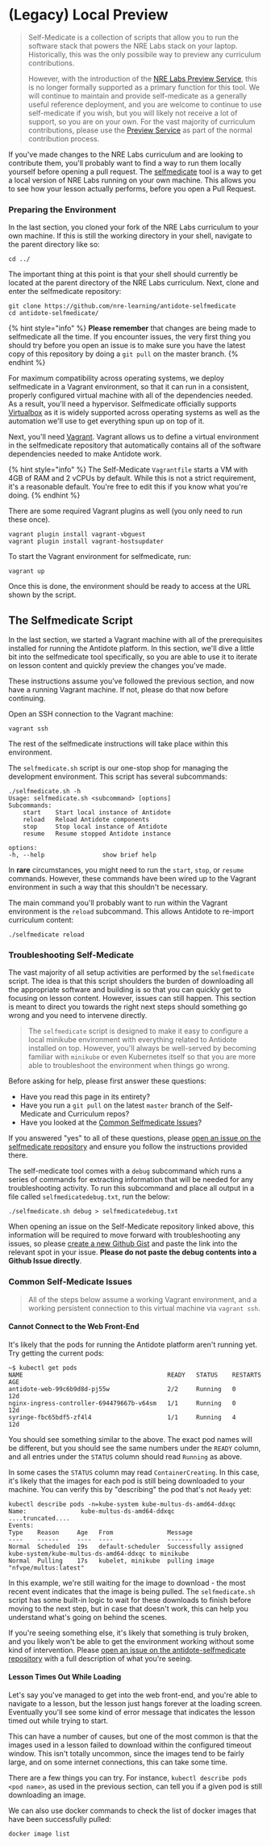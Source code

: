 # \(Legacy\) Local Preview

> Self-Medicate is a collection of scripts that allow you to run the software stack that powers the NRE Labs stack on your laptop. Historically, this was the only possibile way to preview any curriculum contributions.
>
> However, with the introduction of the [NRE Labs Preview Service](../creating-contributing/preview-your-changes.md), this is no longer formally supported as a primary function for this tool. We will continue to maintain and provide self-medicate as a generally useful reference deployment, and you are welcome to continue to use self-medicate if you wish, but you will likely not receive a lot of support, so you are on your own. For the vast majority of curriculum contributions, please use the [Preview Service](../creating-contributing/preview-your-changes.md) as part of the normal contribution process.

If you've made changes to the NRE Labs curriculum and are looking to contribute them, you'll probably want to find a way to run them locally yourself before opening a pull request. The [selfmedicate](https://github.com/nre-learning/antidote-selfmedicate) tool is a way to get a local version of NRE Labs running on your own machine. This allows you to see how your lesson actually performs, before you open a Pull Request.

### Preparing the Environment

In the last section, you cloned your fork of the NRE Labs curriculum to your own machine. If this is still the working directory in your shell, navigate to the parent directory like so:

```text
cd ../
```

The important thing at this point is that your shell should currently be located at the parent directory of the NRE Labs curriculum. Next, clone and enter the selfmedicate repository:

```text
git clone https://github.com/nre-learning/antidote-selfmedicate
cd antidote-selfmedicate/
```

{% hint style="info" %}
**Please remember** that changes are being made to selfmedicate all the time. If you encounter issues, the very first thing you should try before you open an issue is to make sure you have the latest copy of this repository by doing a `git pull` on the master branch.
{% endhint %}

For maximum compatibility across operating systems, we deploy selfmedicate in a Vagrant environment, so that it can run in a consistent, properly configured virtual machine with all of the dependencies needed. As a result, you'll need a hypervisor. Selfmedicate officially supports [Virtualbox](https://www.virtualbox.org/wiki/Downloads) as it is widely supported across operating systems as well as the automation we'll use to get everything spun up on top of it.

Next, you'll need [Vagrant](https://www.vagrantup.com/docs/installation/). Vagrant allows us to define a virtual environment in the selfmedicate repository that automatically contains all of the software dependencies needed to make Antidote work.

{% hint style="info" %}
The Self-Medicate `Vagrantfile` starts a VM with 4GB of RAM and 2 vCPUs by default. While this is not a strict requirement, it's a reasonable default. You're free to edit this if you know what you're doing.
{% endhint %}

There are some required Vagrant plugins as well \(you only need to run these once\).

```text
vagrant plugin install vagrant-vbguest
vagrant plugin install vagrant-hostsupdater
```

To start the Vagrant environment for selfmedicate, run:

```text
vagrant up
```

Once this is done, the environment should be ready to access at the URL shown by the script. 

## The Selfmedicate Script

In the last section, we started a Vagrant machine with all of the prerequisites installed for running the Antidote platform. In this section, we'll dive a little bit into the selfmedicate tool specifically, so you are able to use it to iterate on lesson content and quickly preview the changes you've made.

These instructions assume you've followed the previous section, and now have a running Vagrant machine. If not, please do that now before continuing.

Open an SSH connection to the Vagrant machine:

```text
vagrant ssh
```

The rest of the selfmedicate instructions will take place within this environment.

The `selfmedicate.sh` script is our one-stop shop for managing the development environment. This script has several subcommands:

```text
./selfmedicate.sh -h
Usage: selfmedicate.sh <subcommand> [options]
Subcommands:
    start    Start local instance of Antidote
    reload   Reload Antidote components
    stop     Stop local instance of Antidote
    resume   Resume stopped Antidote instance

options:
-h, --help                show brief help
```

In **rare** circumstances, you might need to run the `start`, `stop`, or `resume` commands. However, these commands have been wired up to the Vagrant environment in such a way that this shouldn't be necessary.

The main command you'll probably want to run within the Vagrant environment is the `reload` subcommand. This allows Antidote to re-import curriculum content:

```text
./selfmedicate reload
```

### Troubleshooting Self-Medicate

The vast majority of all setup activities are performed by the `selfmedicate` script. The idea is that this script shoulders the burden of downloading all the appropriate software and building is so that you can quickly get to focusing on lesson content. However, issues can still happen. This section is meant to direct you towards the right next steps should something go wrong and you need to intervene directly.

> The `selfmedicate` script is designed to make it easy to configure a local minikube environment with everything related to Antidote installed on top. However, you'll always be well-served by becoming familiar with `minikube` or even Kubernetes itself so that you are more able to troubleshoot the environment when things go wrong.

Before asking for help, please first answer these questions:

* Have you read this page in its entirety?
* Have you run a `git pull` on the latest `master` branch of the Self-Medicate and Curriculum repos?
* Have you looked at the [Common Selfmedicate Issues](previewing-locally.md#common-self-medicate-issues)?

If you answered "yes" to all of these questions, please [open an issue on the selfmedicate repository](https://github.com/nre-learning/antidote-selfmedicate/issues/new) and ensure you follow the instructions provided there.

The self-medicate tool comes with a `debug` subcommand which runs a series of commands for extracting information that will be needed for any troubleshooting activity. To run this subcommand and place all output in a file called `selfmedicatedebug.txt`, run the below:

```text
./selfmedicate.sh debug > selfmedicatedebug.txt
```

When opening an issue on the Self-Medicate repository linked above, this information will be required to move forward with troubleshooting any issues, so please [create a new Github Gist](https://gist.github.com/) and paste the link into the relevant spot in your issue. **Please do not paste the debug contents into a Github Issue directly**.

### Common Self-Medicate Issues

> All of the steps below assume a working Vagrant environment, and a working persistent connection to this virtual machine via `vagrant ssh`.

#### Cannot Connect to the Web Front-End

It's likely that the pods for running the Antidote platform aren't running yet. Try getting the current pods:

```text
~$ kubectl get pods
NAME                                        READY   STATUS    RESTARTS   AGE
antidote-web-99c6b9d8d-pj55w                2/2     Running   0          12d
nginx-ingress-controller-694479667b-v64sm   1/1     Running   0          12d
syringe-fbc65bdf5-zf4l4                     1/1     Running   4          12d
```

You should see something similar to the above. The exact pod names will be different, but you should see the same numbers under the `READY` column, and all entries under the `STATUS` column should read `Running` as above.

In some cases the `STATUS` column may read `ContainerCreating`. In this case, it's likely that the images for each pod is still being downloaded to your machine. You can verify this by "describing" the pod that's not `Ready` yet:

```text
kubectl describe pods -n=kube-system kube-multus-ds-amd64-ddxqc
Name:               kube-multus-ds-amd64-ddxqc
....truncated....
Events:
Type    Reason     Age   From               Message
----    ------     ----  ----               -------
Normal  Scheduled  19s   default-scheduler  Successfully assigned kube-system/kube-multus-ds-amd64-ddxqc to minikube
Normal  Pulling    17s   kubelet, minikube  pulling image "nfvpe/multus:latest"
```

In this example, we're still waiting for the image to download - the most recent event indicates that the image is being pulled. The `selfmedicate.sh` script has some built-in logic to wait for these downloads to finish before moving to the next step, but in case that doesn't work, this can help you understand what's going on behind the scenes.

If you're seeing something else, it's likely that something is truly broken, and you likely won't be able to get the environment working without some kind of intervention. Please [open an issue on the antidote-selfmedicate repository](https://github.com/nre-learning/antidote-selfmedicate/issues/new) with a full description of what you're seeing.

#### Lesson Times Out While Loading

Let's say you've managed to get into the web front-end, and you're able to navigate to a lesson, but the lesson just hangs forever at the loading screen. Eventually you'll see some kind of error message that indicates the lesson timed out while trying to start.

This can have a number of causes, but one of the most common is that the images used in a lesson failed to download within the configured timeout window. This isn't totally uncommon, since the images tend to be fairly large, and on some internet connections, this can take some time.

There are a few things you can try. For instance, `kubectl describe pods <pod name>`, as used in the previous section, can tell you if a given pod is still downloading an image.

We can also use docker commands to check the list of docker images that have been successfully pulled:

```text
docker image list
```

